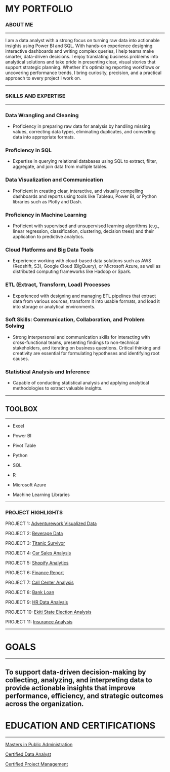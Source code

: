 # MY PORTFOLIO
### ABOUT ME
---
I am a data analyst with a strong focus on turning raw data into actionable insights using Power BI and SQL. With hands-on experience designing interactive dashboards and writing complex queries, I help teams make smarter, data-driven decisions. I enjoy translating business problems into analytical solutions and take pride in presenting clear, visual stories that support strategic planning. Whether it's optimizing reporting workflows or uncovering performance trends, I bring curiosity, precision, and a practical approach to every project I work on.

---
### SKILLS AND EXPERTISE 
---
### Data Wrangling and Cleaning
- Proficiency in preparing raw data for analysis by handling missing values, correcting data types, eliminating duplicates, and converting data into appropriate formats.

### Proficiency in SQL
- Expertise in querying relational databases using SQL to extract, filter, aggregate, and join data from multiple tables.

### Data Visualization and Communication
- Proficient in creating clear, interactive, and visually compelling dashboards and reports using tools like Tableau, Power BI, or Python libraries such as Plotly and Dash.

### Proficiency in Machine Learning
- Proficient with supervised and unsupervised learning algorithms (e.g., linear regression, classification, clustering, decision trees) and their application to predictive analytics.

### Cloud Platforms and Big Data Tools
- Experience working with cloud-based data solutions such as AWS (Redshift, S3), Google Cloud (BigQuery), or Microsoft Azure, as well as distributed computing frameworks like Hadoop or Spark.

### ETL (Extract, Transform, Load) Processes
- Experienced with designing and managing ETL pipelines that extract data from various sources, transform it into usable formats, and load it into storage or analytical environments.

### Soft Skills: Communication, Collaboration, and Problem Solving
- Strong interpersonal and communication skills for interacting with cross-functional teams, presenting findings to non-technical stakeholders, and iterating on business questions. Critical thinking and creativity are essential for formulating hypotheses and identifying root causes.

### Statistical Analysis and Inference
- Capable of conducting statistical analysis and applying analytical methodologies to extract valuable insights.

---
## TOOLBOX
---
- Excel
  
- Power BI
  
- Pivot Table

- Python
  
- SQL
  
- R
  
- Microsoft Azure
  
- Machine Learning Libraries
---
### PROJECT HIGHLIGHTS

PROJECT 1: [Adventurework Visualized Data](https://github.com/folukefalana/PowerBI-Project-1.git)

PROJECT 2: [Beverage Data](https://github.com/folukefalana/Project-2.git)

PROJECT 3: [Titanic Survivor](https://github.com/folukefalana/Project-3.git)

PROJECT 4: [Car Sales Analysis](https://github.com/folukefalana/Project-4.git)

PROJECT 5: [Shopify Analytics](https://github.com/folukefalana/Project-5.git)

PROJECT 6: [Finance Report](https://github.com/folukefalana/Project-6.git)

PROJECT 7: [Call Center Analysis](https://github.com/folukefalana/Project-7.git)

PROJECT 8: [Bank Loan](https://github.com/folukefalana/Project-8.git)

PROJECT 9: [HR Data Analysis](https://github.com/folukefalana/Project-9.git)

PROJECT 10: [Ekiti State Election Analysis](https://github.com/folukefalana/Project-10.git)

PROJECT 11: [Insurance Analysis](https://github.com/folukefalana/Project-11.git)

---
# GOALS
---
To support data-driven decision-making by collecting, analyzing, and interpreting data to provide actionable insights that improve performance, efficiency, and strategic outcomes across the organization.
---
# EDUCATION AND CERTIFICATIONS
---
[Masters in Public Administration](https://drive.google.com/file/d/1044xEUbCmQmDhWJgWMHzexSM8UXLbNz8/view?usp=sharing) 

[Certified Data Analyst](https://drive.google.com/file/d/1mMYHOAQARALxa2iJ9hAIzIQAY12ejfdf/view?usp=sharing) 

[Certified Project Management](https://drive.google.com/file/d/1r-_ehS05LfOW2LyLxX8c8xSSEUHglY-P/view?usp=sharing)
